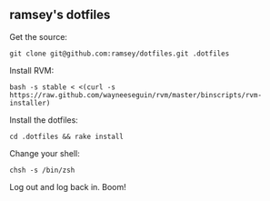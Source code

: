 ramsey's dotfiles
-----------------

Get the source:

`git clone git@github.com:ramsey/dotfiles.git .dotfiles`

Install RVM:

`bash -s stable < <(curl -s https://raw.github.com/wayneeseguin/rvm/master/binscripts/rvm-installer)`

Install the dotfiles:

`cd .dotfiles && rake install`

Change your shell:

`chsh -s /bin/zsh`

Log out and log back in. Boom!
